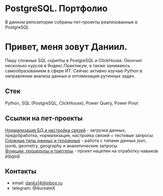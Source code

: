 # PostgreSQL. Портфолио
В данном репозитории собраны пет-проекты реализованные в PostgreSQL

# Привет, меня зовут Даниил.
Пишу сложные SQL скрипты в PostgreSQL и ClickHouse.
Окончил несколько курсов в Яндекс.Практикум, а также занимаюсь самообразованием в сфере ИТ.
Сейчас активно изучаю Python в направлении анализа данных и оптимизации рутинных задач.

## Стек
Python, SQL (PostgreSQL, ClickHouse), Power Query, Power Pivot

## Ссылки на пет-проекты
[Нормализация БД и настройка связей](https://github.com/DanifyQL/DB-normalization) - загрузка данных, предобработка, нормализация, настройка связей + тестовые запросы
[Сложные типы данных и геоданные](https://github.com/DanifyQL/DB-json-geom) - работа с типами данных json, jsonb, geometry, geography и аналитические запросы             
[Функции, процедуры и триггеры](https://github.com/DanifyQL/DB-plpgsql) - проект нацелен на отработку навыков plpgsql
## Контакты
- email: danks14@inbox.ru
- telegram: @AureateX
